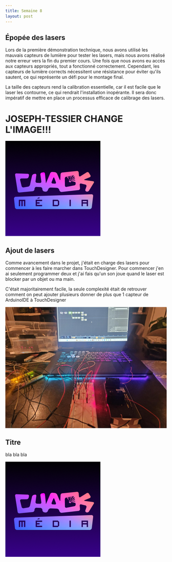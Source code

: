 ```yaml
---
title: Semaine 8
layout: post
---
```


## Épopée des lasers

Lors de la première démonstration technique, nous avons utilisé les mauvais capteurs de lumière pour tester les lasers, mais nous avons réalisé notre erreur vers la fin du premier cours. Une fois que nous avons eu accès aux capteurs appropriés, tout a fonctionné correctement. Cependant, les capteurs de lumière corrects nécessitent une résistance pour éviter qu'ils sautent, ce qui représente un défi pour le montage final.

La taille des capteurs rend la calibration essentielle, car il est facile que le laser les contourne, ce qui rendrait l'installation inopérante. Il sera donc impératif de mettre en place un processus efficace de calibrage des lasers.

# JOSEPH-TESSIER CHANGE L'IMAGE!!!
![Photo du kit de laser](../medias/chaosmedia_logo.png)

## Ajout de lasers

Comme avancement dans le projet, j'était en charge des lasers pour commencer à les faire marcher dans TouchDesigner. Pour commencer j'en ai seulement programmer deux et j'ai fais qu'un son joue quand le laser est blocker par un objet ou ma main.

C'était majoritairement facile, la seule complexité était de retrouver comment on peut ajouter plusieurs donner de plus que 1 capteur de ArduinoIDE à TouchDesigner

![Photo du kit de laser](../medias/connectionlasers.png)


## Titre

bla bla bla


![Test](../medias/chaosmedia_logo.png)

